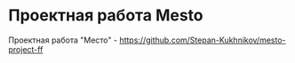# Проектная работа Mesto

Проектная работа "Место" - https://github.com/Stepan-Kukhnikov/mesto-project-ff
